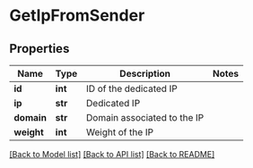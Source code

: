 # GetIpFromSender

## Properties
Name | Type | Description | Notes
------------ | ------------- | ------------- | -------------
**id** | **int** | ID of the dedicated IP | 
**ip** | **str** | Dedicated IP | 
**domain** | **str** | Domain associated to the IP | 
**weight** | **int** | Weight of the IP | 

[[Back to Model list]](../README.md#documentation-for-models) [[Back to API list]](../README.md#documentation-for-api-endpoints) [[Back to README]](../README.md)

